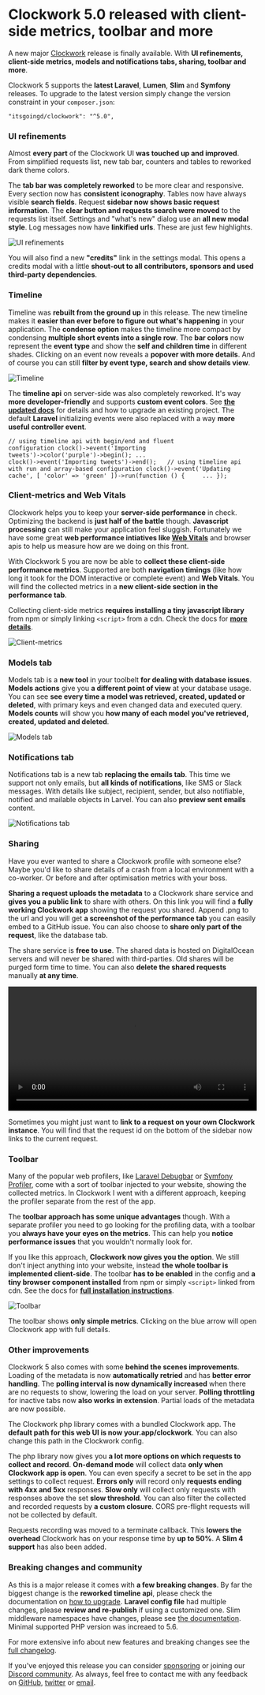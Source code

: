 <!--
authors:
  - its (@itsgoingd)
tags:
  - clockwork
  - release
perex: "A new major Clockwork release is finally available. With **UI refinements, client-side metrics, models and notifications tabs, sharing, toolbar and more**."
-->

# Clockwork 5.0 released with client-side metrics, toolbar and more

A new major [Clockwork](https://underground.works/clockwork) release is finally available. With **UI refinements, client-side metrics, models and notifications tabs, sharing, toolbar and more**.

Clockwork 5 supports the **latest Laravel**, **Lumen**, **Slim** and **Symfony** releases. To upgrade to the latest version simply change the version constraint in your `composer.json`:

```
"itsgoingd/clockwork": "^5.0",
```

### UI refinements

Almost **every part** of the Clockwork UI **was touched up and improved**. From simplified requests list, new tab bar, counters and tables to reworked dark theme colors.

The **tab bar was completely reworked** to be more clear and responsive. Every section now has **consistent iconography**. Tables now have always visible **search fields**. Request **sidebar now shows basic request information**. The **clear button and requests search were moved** to the requests list itself. Settings and "what's new" dialog use an **all new modal style**. Log messages now have **linkified urls**. These are just few highlights.

![UI refinements](/images/blog/2020-11-15-Clockwork-5.0-released-with-client-side-metrics-toolbar-and-more/clockwork-5.png)

You will also find a new **"credits"** link in the settings modal. This opens a credits modal with a little **shout-out to all contributors, sponsors and used third-party dependencies**.

### Timeline

Timeline was **rebuilt from the ground up** in this release. The new timeline makes it **easier than ever before to figure out what's happening** in your application. The **condense option** makes the timeline more compact by condensing **multiple short events into a single row**. The **bar colors** now represent the **event type** and show the **self and children time** in different shades. Clicking on an event now reveals a **popover with more details**. And of course you can still **filter by event type, search and show details view**.

![Timeline](/images/blog/2020-11-15-Clockwork-5.0-released-with-client-side-metrics-toolbar-and-more/timeline.png)

The **timeline api** on server-side was also completely reworked. It's way **more developer-friendly** and supports **custom event colors**. See [**the updated docs**](https://underground.works/clockwork/#docs-timeline) for details and how to upgrade an existing project. The default **Laravel** initializing events were also replaced with a way **more useful controller event**.

<code class="block">// using timeline api with begin/end and fluent configuration
clock()->event('Importing tweets')->color('purple')->begin();
...
clock()->event('Importing tweets')->end();
&nbsp;
// using timeline api with run and array-based configuration
clock()->event('Updating cache', [ 'color' => 'green' ])->run(function () {
&nbsp;&nbsp;&nbsp;&nbsp;...
});
</code>

### Client-metrics and Web Vitals

Clockwork helps you to keep your **server-side performance** in check. Optimizing the backend is **just half of the battle** though. **Javascript processing** can still make your application feel sluggish. Fortunately we have some great **web performance intiatives like [Web Vitals](https://web.dev/vitals/)** and browser apis to help us measure how are we doing on this front.

With Clockwork 5 you are now be able to **collect these client-side performance metrics**. Supported are both **navigation timings** (like how long it took for the DOM interactive or complete event) and **Web Vitals**. You will find the collected metrics in a **new client-side section in the performance tab**.

Collecting client-side metrics **requires installing a tiny javascript library** from npm or simply linking <code>&lt;script&gt;</code> from a cdn. Check the docs for **[more details](https://underground.works/clockwork/#docs-client-metrics)**.

![Client-metrics](/images/blog/2020-11-15-Clockwork-5.0-released-with-client-side-metrics-toolbar-and-more/client-metrics.png)

### Models tab

Models tab is a **new tool** in your toolbelt **for dealing with database issues**. **Models actions** give you **a different point of view** at your database usage. You can see **see every time a model was retrieved, created, updated or deleted**, with primary keys and even changed data and executed query. **Models counts** will show you **how many of each model you've retrieved, created, updated and deleted**.

![Models tab](/images/blog/2020-11-15-Clockwork-5.0-released-with-client-side-metrics-toolbar-and-more/models-tab.png)

### Notifications tab

Notifications tab is a new tab **replacing the emails tab**. This time we support not only emails, but **all kinds of notifications**, like SMS or Slack messages. With details like subject, recipient, sender, but also notifiable, notified and mailable objects in Larvel. You can also **preview sent emails** content.

![Notifications tab](/images/blog/2020-11-15-Clockwork-5.0-released-with-client-side-metrics-toolbar-and-more/notifications-tab.png)

### Sharing

Have you ever wanted to share a Clockwork profile with someone else? Maybe you'd like to share details of a crash from a local environment with a co-worker. Or before and after optimisation metrics with your boss.

**Sharing a request uploads the metadata** to a Clockwork share service and **gives you a public link** to share with others. On this link you will find a **fully working Clockwork app** showing the request you shared. Append .png to the url and you will get **a screenshot of the performance tab** you can easily embed to a GitHub issue. You can also choose to **share only part of the request**, like the database tab.

The share service is **free to use**. The shared data is hosted on DigitalOcean servers and will never be shared with third-parties. Old shares will be purged form time to time. You can also **delete the shared requests** manually **at any time**.

<video controls width="100%">
  <source src="/images/blog/2020-11-15-Clockwork-5.0-released-with-client-side-metrics-toolbar-and-more/sharing.mov" type="video/mp4">
</video>

Sometimes you might just want to **link to a request on your own Clockwork instance**. You will find that the request id on the bottom of the sidebar now links to the current request.

### Toolbar

Many of the popular web profilers, like [Laravel Debugbar](https://github.com/barryvdh/laravel-debugbar) or [Symfony Profiler](https://symfony.com/doc/current/profiler.html), come with a sort of toolbar injected to your website, showing the collected metrics. In Clockwork I went with a different approach, keeping the profiler separate from the rest of the app.

The **toolbar approach has some unique advantages** though. With a separate profiler you need to go looking for the profiling data, with a toolbar you **always have your eyes on the metrics**. This can help you **notice performance issues** that you wouldn't normally look for.

If you like this approach, **Clockwork now gives you the option**. We still don't inject anything into your website, instead **the whole toolbar is implemented client-side**. The toolbar **has to be enabled** in the config and **a tiny browser component installed** from npm or simply `<script>` linked from cdn. See the docs for **[full installation instructions](https://underground.works/clockwork/#docs-viewing-data)**.

![Toolbar](/images/blog/2020-11-15-Clockwork-5.0-released-with-client-side-metrics-toolbar-and-more/toolbar.png)

The toolbar shows **only simple metrics**. Clicking on the blue arrow will open Clockwork app with full details.

### Other improvements

Clockwork 5 also comes with some **behind the scenes improvements**. Loading of the metadata is now **automatically retried** and has **better error handling**. The **polling interval is now dynamically increased** when there are no requests to show, lowering the load on your server. **Polling throttling** for inactive tabs now **also works in extension**. Partial loads of the metadata are now possible.

The Clockwork php library comes with a bundled Clockwork app. The **default path for this web UI is now your.app/clockwork**. You can also change this path in the Clockwork config.

The php library now gives you **a lot more options on which requests to collect and record**. **On-demand mode** will collect data **only when Clockwork app is open**. You can even specify a secret to be set in the app settings to collect request. **Errors only** will record only **requests ending with 4xx and 5xx** responses. **Slow only** will collect only requests with responses above the set **slow threshold**. You can also filter the collected and recorded requests by **a custom closure**. CORS pre-flight requests will not be collected by default.

Requests recording was moved to a terminate callback. This **lowers the overhead** Clockwork has on your response time by **up to 50%**. A **Slim 4 support** has also been added.

### Breaking changes and community

As this is a major release it comes with **a few breaking changes**. By far the biggest change is the **reworked timeline api**, please check the documentation on [how to upgrade](https://underground.works/clockwork/#docs-upgrade-guide). **Laravel config file** had multiple changes, please **review and re-publish** if using a customized one. Slim middleware namespaces have changes, please see [the documentation](https://underground.works/clockwork/#docs-installation-slim). Minimal supported PHP version was increaed to 5.6.

For more extensive info about new features and breaking changes see the [full changelog](https://underground.works/clockwork/#changelog).

If you've enjoyed this release you can consider [sponsoring](https://github.com/sponsors/itsgoingd) or joining our [Discord community](https://discord.gg/NUuCGE4). As always, feel free to contact me with any feedback on [GitHub](https://github.com/itsgoingd/clockwork/issues), [twitter](https://twitter.com/itsgoingd) or [email](mailto:info@underground.works).
